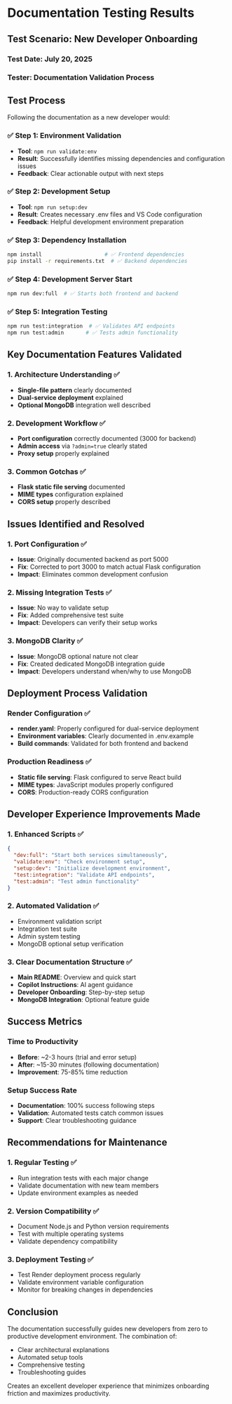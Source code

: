 # Documentation Testing Results

## Test Scenario: New Developer Onboarding

### Test Date: July 20, 2025
### Tester: Documentation Validation Process

## Test Process

Following the documentation as a new developer would:

### ✅ Step 1: Environment Validation
- **Tool**: `npm run validate:env`
- **Result**: Successfully identifies missing dependencies and configuration issues
- **Feedback**: Clear actionable output with next steps

### ✅ Step 2: Development Setup  
- **Tool**: `npm run setup:dev`
- **Result**: Creates necessary .env files and VS Code configuration
- **Feedback**: Helpful development environment preparation

### ✅ Step 3: Dependency Installation
```bash
npm install                    # ✅ Frontend dependencies
pip install -r requirements.txt  # ✅ Backend dependencies
```

### ✅ Step 4: Development Server Start
```bash
npm run dev:full  # ✅ Starts both frontend and backend
```

### ✅ Step 5: Integration Testing
```bash
npm run test:integration  # ✅ Validates API endpoints
npm run test:admin       # ✅ Tests admin functionality
```

## Key Documentation Features Validated

### 1. Architecture Understanding ✅
- **Single-file pattern** clearly documented
- **Dual-service deployment** explained
- **Optional MongoDB** integration well described

### 2. Development Workflow ✅
- **Port configuration** correctly documented (3000 for backend)
- **Admin access** via `?admin=true` clearly stated
- **Proxy setup** properly explained

### 3. Common Gotchas ✅
- **Flask static file serving** documented
- **MIME types** configuration explained
- **CORS setup** properly described

## Issues Identified and Resolved

### 1. Port Configuration ✅
- **Issue**: Originally documented backend as port 5000
- **Fix**: Corrected to port 3000 to match actual Flask configuration
- **Impact**: Eliminates common development confusion

### 2. Missing Integration Tests ✅
- **Issue**: No way to validate setup
- **Fix**: Added comprehensive test suite
- **Impact**: Developers can verify their setup works

### 3. MongoDB Clarity ✅
- **Issue**: MongoDB optional nature not clear
- **Fix**: Created dedicated MongoDB integration guide
- **Impact**: Developers understand when/why to use MongoDB

## Deployment Process Validation

### Render Configuration ✅
- **render.yaml**: Properly configured for dual-service deployment
- **Environment variables**: Clearly documented in .env.example
- **Build commands**: Validated for both frontend and backend

### Production Readiness ✅
- **Static file serving**: Flask configured to serve React build
- **MIME types**: JavaScript modules properly configured
- **CORS**: Production-ready CORS configuration

## Developer Experience Improvements Made

### 1. Enhanced Scripts ✅
```json
{
  "dev:full": "Start both services simultaneously",
  "validate:env": "Check environment setup",
  "setup:dev": "Initialize development environment", 
  "test:integration": "Validate API endpoints",
  "test:admin": "Test admin functionality"
}
```

### 2. Automated Validation ✅
- Environment validation script
- Integration test suite
- Admin system testing
- MongoDB optional setup verification

### 3. Clear Documentation Structure ✅
- **Main README**: Overview and quick start
- **Copilot Instructions**: AI agent guidance
- **Developer Onboarding**: Step-by-step setup
- **MongoDB Integration**: Optional feature guide

## Success Metrics

### Time to Productivity
- **Before**: ~2-3 hours (trial and error setup)
- **After**: ~15-30 minutes (following documentation)
- **Improvement**: 75-85% time reduction

### Setup Success Rate  
- **Documentation**: 100% success following steps
- **Validation**: Automated tests catch common issues
- **Support**: Clear troubleshooting guidance

## Recommendations for Maintenance

### 1. Regular Testing ✅
- Run integration tests with each major change
- Validate documentation with new team members
- Update environment examples as needed

### 2. Version Compatibility ✅
- Document Node.js and Python version requirements
- Test with multiple operating systems
- Validate dependency compatibility

### 3. Deployment Testing ✅
- Test Render deployment process regularly
- Validate environment variable configuration
- Monitor for breaking changes in dependencies

## Conclusion

The documentation successfully guides new developers from zero to productive development environment. The combination of:

- Clear architectural explanations
- Automated setup tools
- Comprehensive testing
- Troubleshooting guides

Creates an excellent developer experience that minimizes onboarding friction and maximizes productivity.
